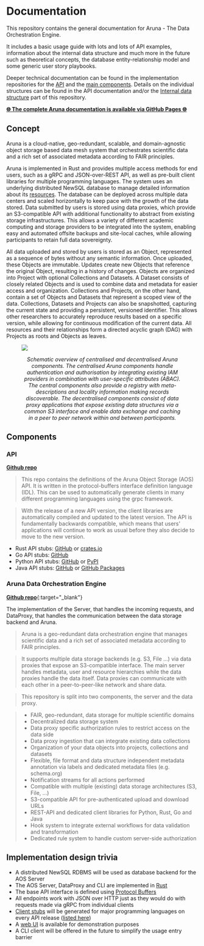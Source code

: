 # Documentation

This repository contains the general documentation for Aruna - The Data Orchestration Engine.

It includes a basic usage guide with lots and lots of API examples, information about the internal data structure and much more in the future such as theoretical concepts, the database entity-relationship model and some generic user story playbooks.

Deeper technical documentation can be found in the implementation repositories for the [API](#api) and the [main components](#aruna-data-orchestration-engine).
Details on the individual structures can be found in the API documentation and/or the [Internal data structure](https://docs.aruna-engine.org/internal_data_structure/internal_data_structure/) part of this repository.

[**🌐 The complete Aruna documentation is available via GitHub Pages 🌐**](https://docs.aruna-engine.org/)


## Concept

Aruna is a cloud-native, geo-redundant, scalable, and domain-agnostic object storage based data mesh system that orchestrates scientific data and a rich set of associated metadata according to FAIR principles.  

Aruna is implemented in Rust and provides multiple access methods for end users, such as a gRPC and JSON-over-REST API, as well as pre-built client libraries for multiple programming languages. The system uses an underlying distributed NewSQL database to manage detailed information about its [resources](https://docs.aruna-engine.org/internal_data_structure/internal_data_structure/). The database can be deployed across multiple data centers and scaled horizontally to keep pace with the growth of the data stored. Data submitted by users is stored using data proxies, which provide an S3-compatible API with additional functionality to abstract from existing storage infrastructures. This allows a variety of different academic computing and storage providers to be integrated into the system, enabling easy and automated offsite backups and site-local caches, while allowing participants to retain full data sovereignty.

All data uploaded and stored by users is stored as an Object, represented as a sequence of bytes without any semantic information. Once uploaded, these Objects are immutable. Updates create new Objects that reference the original Object, resulting in a history of changes. Objects are organized into Project with optional Collections and Datasets. A Dataset consists of closely related Objects and is used to combine data and metadata for easier access and organization. Collections and Projects, on the other hand, contain a set of Objects and Datasets that represent a scoped view of the data. Collections, Datasets and Projects can also be snapshotted, capturing the current state and providing a persistent, versioned identifier. This allows other researchers to accurately reproduce results based on a specific version, while allowing for continuous modification of the current data. All resources and their relationships form a directed acyclic graph (DAG) with Projects as roots and Objects as leaves.

<figure id="aruna-components">
  <picture>
    <source media="(prefers-color-scheme: dark)" srcset="./docs/internal_data_structure/aruna_components.dark.png">
    <source media="(prefers-color-scheme: light)" srcset="./docs/internal_data_structure/aruna_components.png">
    <img src="./docs/internal_data_structure/aruna_components.png" align="middle" />
  </picture>
  <figcaption align="center">
    <p align="center"><em>Schematic overview of centralised and decentralised Aruna components. The centralised Aruna components handle authentication and authorisation by integrating existing IAM providers in combination with user-specific attributes (ABAC). The central components also provide a registry with meta-descriptions and locality information making records discoverable. The decentralised components consist of data proxy applications that expose existing data structures via a common S3 interface and enable data exchange and caching in a peer to peer network within and between participants.</em></p>
  </figcaption>
</figure>


## Components

### **API**

[**Github repo**](https://github.com/arunaengine/api)

> This repo contains the definitions of the Aruna Object Storage (AOS) API. It is written in the protocol-buffers interface definition language (IDL). This can be used to automatically generate clients in many different programming languages using the grpc framework.

> With the release of a new API version, the client libraries are automatically compiled and updated to the latest version.
> The API is fundamentally backwards compatible, which means that users' applications will continue to work as usual before they also decide to move to the new version.

* Rust API stubs: [GitHub](https://github.com/arunaengine/rust-api) or [crates.io](https://crates.io/crates/aruna-rust-api)
* Go API stubs: [GitHub](https://github.com/arunaengine/go-api)
* Python API stubs: [GitHub](https://github.com/arunaengine/python-api) or [PyPI](https://pypi.org/project/Aruna-Python-API)
* Java API stubs: [GitHub](https://github.com/arunaengine/java-api) or [GitHub Packages](https://github.com/arunaengine/java-api/packages/)


### **Aruna Data Orchestration Engine**

[**Github repo**](https://github.com/arunaengine/aruna){:target="_blank"}

The implementation of the Server, that handles the incoming requests, and DataProxy, that handles the communication between the data storage backend and Aruna.

> Aruna is a geo-redundant data orchestration engine that manages scientific data and a rich set of associated metadata according to FAIR principles.

> It supports multiple data storage backends (e.g. S3, File ...) via data proxies that expose an S3-compatible interface. The main server handles metadata, user and resource hierarchies while the data proxies handle the data itself. Data proxies can communicate with each other in a peer-to-peer-like network and share data.

> This repository is split into two components, the server and the data proxy.

> * FAIR, geo-redundant, data storage for multiple scientific domains
> * Decentralized data storage system
> * Data proxy specific authorization rules to restrict access on the data side
> * Data proxy ingestion that can integrate existing data collections
> * Organization of your data objects into projects, collections and datasets
> * Flexible, file format and data structure independent metadata annotation via labels and dedicated metadata files (e.g. schema.org)
> * Notification streams for all actions performed
> * Compatible with multiple (existing) data storage architectures (S3, File, ...)
> * S3-compatible API for pre-authenticated upload and download URLs
> * REST-API and dedicated client libraries for Python, Rust, Go and Java
> * Hook system to integrate external workflows for data validation and transformation
> * Dedicated rule system to handle custom server-side authorization

## Implementation design trivia

- A distributed NewSQL RDBMS will be used as database backend for the AOS Server
- The AOS Server, DataProxy and CLI are implemented in [Rust](https://www.rust-lang.org/)
- The base API interface is defined using [Protocol Buffers](https://developers.google.com/protocol-buffers)
- All endpoints work with JSON over HTTP just as they would do with requests made via gRPC from individual clients
- [Client stubs](#aos-api) will be generated for major programming languages on every API release ([listed here](#api))
- A [web UI](https://dev.aruna-engine.org) is available for demonstration purposes
- A CLI client will be offered in the future to simplify the usage entry barrier